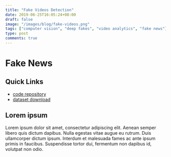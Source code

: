 ```yaml
---
title: "Fake Videos Detection"
date: 2019-06-25T16:05:24+08:00
draft: false
image: "/images/blog/fake-videos.png"
tags: ["computer vision", "deep fakes", "video analytics", "fake news"]
type: post
comments: true
---
```


# Fake News 

## Quick Links
- [code repository](https://github.com/)
- [dataset download](https://www.google.com/)


## Lorem ipsum
Lorem ipsum dolor sit amet, consectetur adipiscing elit. Aenean semper libero quis dictum dapibus. Nulla egestas vitae augue eu rutrum. Duis ullamcorper dictum ipsum. Interdum et malesuada fames ac ante ipsum primis in faucibus. Suspendisse tortor dui, fermentum non dapibus id, volutpat non odio. 


